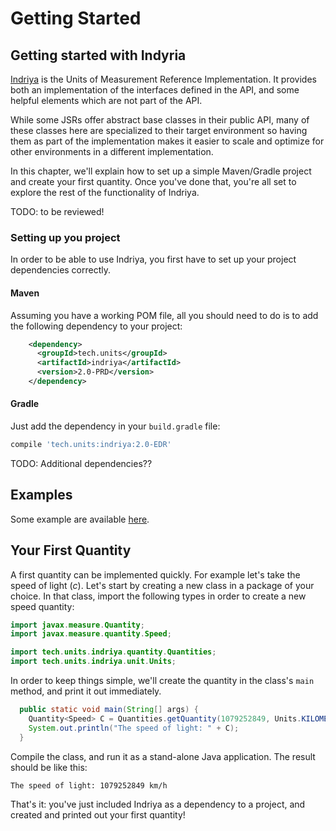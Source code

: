 # Getting Started

## Getting started with Indyria

[Indriya](https://github.com/unitsofmeasurement/indriya) is the Units of Measurement Reference Implementation. It provides both an implementation of the interfaces defined in the API, and some helpful elements which are not part of the API.

While some JSRs offer abstract base classes in their public API, many of these classes here are specialized to their target environment so having them as part of the implementation makes it easier to scale and optimize for other environments in a different implementation. 

In this chapter, we'll explain how to set up a simple Maven/Gradle project and create your first quantity. Once you've done that, you're all set to explore the rest of the functionality of Indriya.

TODO: to be reviewed!

### Setting up you project

In order to be able to use Indriya, you first have to set up your project dependencies correctly.

#### Maven 

Assuming you have a working POM file, all you should need to do is to add the following dependency to your project:

```xml
    <dependency>
      <groupId>tech.units</groupId>
      <artifactId>indriya</artifactId>
      <version>2.0-PRD</version>
    </dependency>
```

#### Gradle

Just add the dependency in your `build.gradle` file:  

```groovy
compile 'tech.units:indriya:2.0-EDR'
```

TODO: Additional dependencies??

## Examples 

Some example are available [here](https://github.com/thodorisbais/jsr385-examples).

## Your First Quantity

A first quantity can be implemented quickly. For example let's take the speed of light (*c*). Let's start by creating a new class in a package of your choice. In that class, import the following types in order to create a new speed quantity:

```java
import javax.measure.Quantity;
import javax.measure.quantity.Speed;

import tech.units.indriya.quantity.Quantities;
import tech.units.indriya.unit.Units;
```

In order to keep things simple, we'll create the quantity in the class's `main` method, and print it out immediately.

```java
  public static void main(String[] args) {
    Quantity<Speed> C = Quantities.getQuantity(1079252849, Units.KILOMETRE_PER_HOUR);
    System.out.println("The speed of light: " + C);
  }
```

Compile the class, and run it as a stand-alone Java application. The result should be like this:

```
The speed of light: 1079252849 km/h
```

That's it: you've just included Indriya as a dependency to a project, and created and printed out your first quantity!
